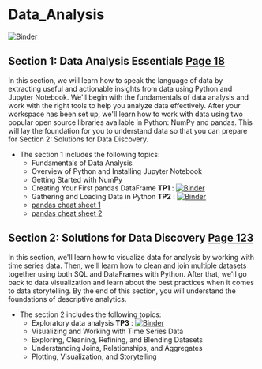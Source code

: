 # Data_Analysis

[![Binder](https://mybinder.org/badge_logo.svg)](https://mybinder.org/v2/gh/nevermind78/Data_Analysis/main)

## Section 1: Data Analysis Essentials [Page 18](https://github.com/nevermind78/Data_Analysis/blob/main/Practical%20Data%20Analysis%20Using%20Jupyter%20Notebook.pdf)

In this section, we will learn how to speak the language of data by extracting useful and
actionable insights from data using Python and Jupyter Notebook. We'll begin with the
fundamentals of data analysis and work with the right tools to help you analyze data
effectively. After your workspace has been set up, we'll learn how to work with data using
two popular open source libraries available in Python: NumPy and pandas. This will lay
the foundation for you to understand data so that you can prepare for Section 2: Solutions for
Data Discovery.
* The section 1 includes the following topics:
  * Fundamentals of Data Analysis
  * Overview of Python and Installing Jupyter Notebook
  * Getting Started with NumPy
  * Creating Your First pandas DataFrame **TP1** : [![Binder](https://mybinder.org/badge_logo.svg)](https://mybinder.org/v2/gh/nevermind78/Data_Analysis/main?filepath=/TP1/notebooks/TP1_dataframes_features.ipynb)
  * Gathering and Loading Data in Python **TP2** : [![Binder](https://mybinder.org/badge_logo.svg)](https://mybinder.org/v2/gh/nevermind78/Data_Analysis/main?filepath=/TP2/notebooks/TP2_retrieve_sql_and_create_dataframe.ipynb)
  * [pandas cheat sheet 1](https://github.com/nevermind78/Data_Analysis/blob/1d5a37f03022eded3a9a7c1d229aaeee40e2cc18/pandas1.pdf)
  * [pandas cheat sheet 2](https://github.com/nevermind78/Data_Analysis/blob/1d5a37f03022eded3a9a7c1d229aaeee40e2cc18/pandas2.pdf)
  
  


## Section 2: Solutions for Data Discovery [Page 123](https://github.com/nevermind78/Data_Analysis/blob/main/Practical%20Data%20Analysis%20Using%20Jupyter%20Notebook.pdf)

In this section, we'll learn how to visualize data for analysis by working with time series
data. Then, we'll learn how to clean and join multiple datasets together using both SQL and
DataFrames with Python. After that, we'll go back to data visualization and learn about the
best practices when it comes to data storytelling. By the end of this section, you will
understand the foundations of descriptive analytics.
* The section 2 includes the following topics:
  * Exploratory data analysis **TP3** : [![Binder](https://mybinder.org/badge_logo.svg)](https://mybinder.org/v2/gh/nevermind78/Data_Analysis/main?filepath=/TP3/TP3.ipynb)
  * Visualizing and Working with Time Series Data
  * Exploring, Cleaning, Refining, and Blending Datasets
  * Understanding Joins, Relationships, and Aggregates
  * Plotting, Visualization, and Storytelling
